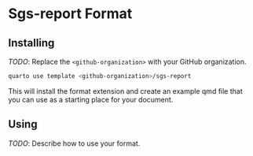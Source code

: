 # Sgs-report Format

## Installing

_TODO_: Replace the `<github-organization>` with your GitHub organization.

```bash
quarto use template <github-organization>/sgs-report
```

This will install the format extension and create an example qmd file
that you can use as a starting place for your document.

## Using

_TODO_: Describe how to use your format.

